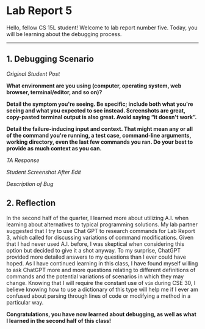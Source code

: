 # Lab Report 5
Hello, fellow CS 15L student! Welcome to lab report number five. Today, you will be learning about the debugging process.

---

## 1. Debugging Scenario

*Original Student Post*

**What environment are you using (computer, operating system, web browser, terminal/editor, and so on)?**

**Detail the symptom you're seeing. Be specific; include both what you're seeing and what you expected to see instead. 
Screenshots are great, copy-pasted terminal output is also great. Avoid saying “it doesn't work”.**

**Detail the failure-inducing input and context. That might mean any or all of the command you're running, a test case, 
command-line arguments, working directory, even the last few commands you ran. Do your best to provide as much context 
as you can.**

*TA Response*

*Student Screenshot After Edit*

*Description of Bug*


## 2. Reflection

In the second half of the quarter, I learned more about utilizing A.I. when learning about alternatives to typical programming 
solutions. My lab partner suggested that I try to use Chat GPT to research commands for Lab Report 3, which called for discussing 
variations of command modifications. Given that I had never used A.I. before, I was skeptical when considering this option but 
decided to give it a shot anyway. To my surprise, ChatGPT provided more detailed answers to my questions than I ever could have 
hoped. As I have continued learning in this class, I have found myself willing to ask ChatGPT more and more questions relating to 
different definitions of commands and the potential variations of scenarios in which they may change. Knowing that I will require 
the constant use of `vim` during CSE 30, I believe knowing how to use a dictionary of this type will help me if I ever am confused 
about parsing through lines of code or modifying a method in a particular way.

**Congratulations, you have now learned about debugging, as well as what I learned in the second half of this class!**
